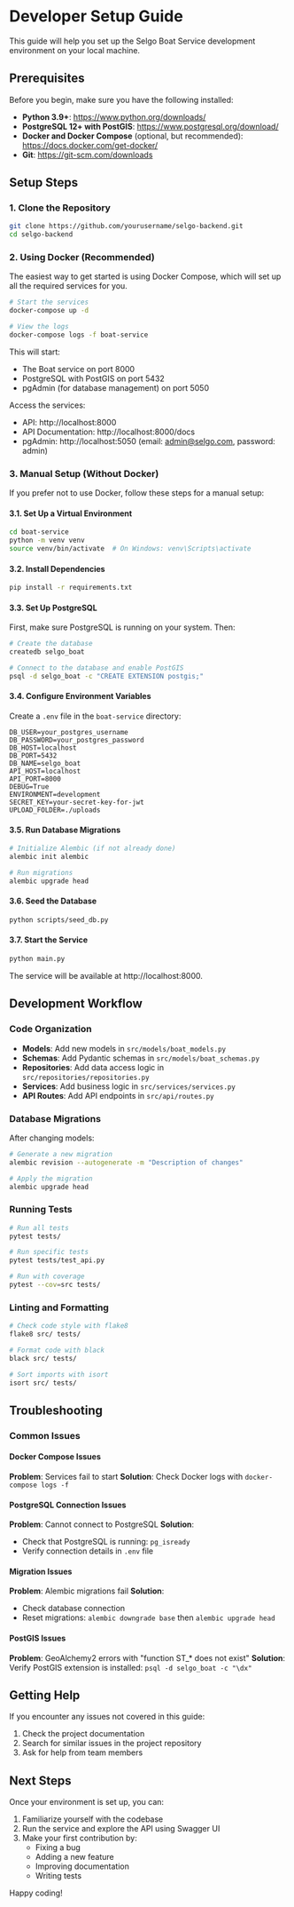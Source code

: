 # Developer Setup Guide

This guide will help you set up the Selgo Boat Service development environment on your local machine.

## Prerequisites

Before you begin, make sure you have the following installed:

- **Python 3.9+**: https://www.python.org/downloads/
- **PostgreSQL 12+ with PostGIS**: https://www.postgresql.org/download/
- **Docker and Docker Compose** (optional, but recommended): https://docs.docker.com/get-docker/
- **Git**: https://git-scm.com/downloads

## Setup Steps

### 1. Clone the Repository

```bash
git clone https://github.com/yourusername/selgo-backend.git
cd selgo-backend
```

### 2. Using Docker (Recommended)

The easiest way to get started is using Docker Compose, which will set up all the required services for you.

```bash
# Start the services
docker-compose up -d

# View the logs
docker-compose logs -f boat-service
```

This will start:
- The Boat service on port 8000
- PostgreSQL with PostGIS on port 5432
- pgAdmin (for database management) on port 5050

Access the services:
- API: http://localhost:8000
- API Documentation: http://localhost:8000/docs
- pgAdmin: http://localhost:5050 (email: admin@selgo.com, password: admin)

### 3. Manual Setup (Without Docker)

If you prefer not to use Docker, follow these steps for a manual setup:

#### 3.1. Set Up a Virtual Environment

```bash
cd boat-service
python -m venv venv
source venv/bin/activate  # On Windows: venv\Scripts\activate
```

#### 3.2. Install Dependencies

```bash
pip install -r requirements.txt
```

#### 3.3. Set Up PostgreSQL

First, make sure PostgreSQL is running on your system. Then:

```bash
# Create the database
createdb selgo_boat

# Connect to the database and enable PostGIS
psql -d selgo_boat -c "CREATE EXTENSION postgis;"
```

#### 3.4. Configure Environment Variables

Create a `.env` file in the `boat-service` directory:

```
DB_USER=your_postgres_username
DB_PASSWORD=your_postgres_password
DB_HOST=localhost
DB_PORT=5432
DB_NAME=selgo_boat
API_HOST=localhost
API_PORT=8000
DEBUG=True
ENVIRONMENT=development
SECRET_KEY=your-secret-key-for-jwt
UPLOAD_FOLDER=./uploads
```

#### 3.5. Run Database Migrations

```bash
# Initialize Alembic (if not already done)
alembic init alembic

# Run migrations
alembic upgrade head
```

#### 3.6. Seed the Database

```bash
python scripts/seed_db.py
```

#### 3.7. Start the Service

```bash
python main.py
```

The service will be available at http://localhost:8000.

## Development Workflow

### Code Organization

- **Models**: Add new models in `src/models/boat_models.py`
- **Schemas**: Add Pydantic schemas in `src/models/boat_schemas.py`
- **Repositories**: Add data access logic in `src/repositories/repositories.py`
- **Services**: Add business logic in `src/services/services.py`
- **API Routes**: Add API endpoints in `src/api/routes.py`

### Database Migrations

After changing models:

```bash
# Generate a new migration
alembic revision --autogenerate -m "Description of changes"

# Apply the migration
alembic upgrade head
```

### Running Tests

```bash
# Run all tests
pytest tests/

# Run specific tests
pytest tests/test_api.py

# Run with coverage
pytest --cov=src tests/
```

### Linting and Formatting

```bash
# Check code style with flake8
flake8 src/ tests/

# Format code with black
black src/ tests/

# Sort imports with isort
isort src/ tests/
```

## Troubleshooting

### Common Issues

#### Docker Compose Issues

**Problem**: Services fail to start
**Solution**: Check Docker logs with `docker-compose logs -f`

#### PostgreSQL Connection Issues

**Problem**: Cannot connect to PostgreSQL
**Solution**: 
- Check that PostgreSQL is running: `pg_isready`
- Verify connection details in `.env` file

#### Migration Issues

**Problem**: Alembic migrations fail
**Solution**:
- Check database connection
- Reset migrations: `alembic downgrade base` then `alembic upgrade head`

#### PostGIS Issues

**Problem**: GeoAlchemy2 errors with "function ST_* does not exist"
**Solution**: Verify PostGIS extension is installed: `psql -d selgo_boat -c "\dx"`

## Getting Help

If you encounter any issues not covered in this guide:

1. Check the project documentation
2. Search for similar issues in the project repository
3. Ask for help from team members

## Next Steps

Once your environment is set up, you can:

1. Familiarize yourself with the codebase
2. Run the service and explore the API using Swagger UI
3. Make your first contribution by:
   - Fixing a bug
   - Adding a new feature
   - Improving documentation
   - Writing tests

Happy coding!